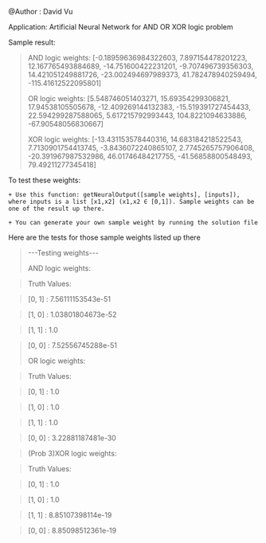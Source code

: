 @Author : David Vu

Application: Artificial Neural Network for AND OR XOR logic problem

Sample result:
> AND logic weights:  [-0.18959636984322603, 7.897154478201223, 12.167765493884689,
> -14.751600422231201, -9.707496739356303, 14.421051249881726, -23.002494697989373,
> 41.782478940259494, -115.41612522095801]
> 
> OR logic weights:  [5.548746051403271, 15.69354299306821, 17.94538105505678,
> -12.409269144132383, -15.519391727454433, 22.594299287588065, 5.617215792993443,
> 104.8221094633886, -67.90548056830667]
> 
> XOR logic weights:  [-13.431153578440316, 14.683184218522543, 7.7130901754413745, 
> -3.8436072240865107, 2.7745265757906408, -20.391967987532986, 46.01746484217755, 
> -41.56858800548493, 79.49211277345418]

To test these weights:

	+ Use this function: getNeuralOutput([sample weights], [inputs]), where inputs is a list [x1,x2] (x1,x2 ∈ [0,1]). Sample weights can be one of the result up there.
	
	+ You can generate your own sample weight by running the solution file


Here are the tests for those sample weights listed up there

> ---Testing weights---
>
> AND logic weights: 

> Truth Values:

> [0, 1] : 7.56111153543e-51

> [1, 0] : 1.03801804673e-52

> [1, 1] : 1.0

> [0, 0] : 7.52556745288e-51
>
> 
> OR logic weights: 

> Truth Values:

> [0, 1] : 1.0

> [1, 0] : 1.0

> [1, 1] : 1.0

> [0, 0] : 3.22881187481e-30
>
> 

> (Prob 3)XOR logic weights: 

> Truth Values:

> [0, 1] : 1.0

> [1, 0] : 1.0

> [1, 1] : 8.85107398114e-19

> [0, 0] : 8.85098512361e-19
